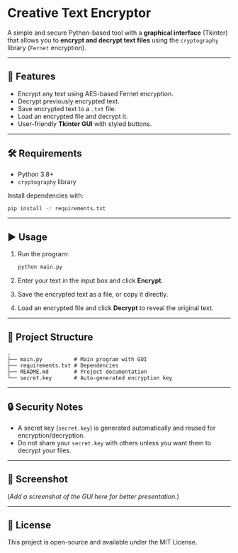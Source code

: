 # Creative Text Encryptor

A simple and secure Python-based tool with a **graphical interface** (Tkinter) that allows you to **encrypt and decrypt text files** using the `cryptography` library (`Fernet` encryption).

---

## 🚀 Features
- Encrypt any text using AES-based Fernet encryption.
- Decrypt previously encrypted text.
- Save encrypted text to a `.txt` file.
- Load an encrypted file and decrypt it.
- User-friendly **Tkinter GUI** with styled buttons.

---

## 🛠 Requirements
- Python 3.8+
- `cryptography` library

Install dependencies with:
```bash
pip install -r requirements.txt
```

---

## ▶️ Usage
1. Run the program:
   ```bash
   python main.py
   ```

2. Enter your text in the input box and click **Encrypt**.  
3. Save the encrypted text as a file, or copy it directly.  
4. Load an encrypted file and click **Decrypt** to reveal the original text.  

---

## 📂 Project Structure
```
.
├── main.py          # Main program with GUI
├── requirements.txt # Dependencies
├── README.md        # Project documentation
└── secret.key       # Auto-generated encryption key
```

---

## 🔒 Security Notes
- A secret key (`secret.key`) is generated automatically and reused for encryption/decryption.
- Do not share your `secret.key` with others unless you want them to decrypt your files.

---

## 📸 Screenshot
(*Add a screenshot of the GUI here for better presentation.*)

---

## 📜 License
This project is open-source and available under the MIT License.
